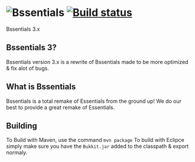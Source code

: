 # ![Bssentials](https://media-elerium.cursecdn.com/attachments/123/323/Bssentials2017.png) [![Build status](https://ci.appveyor.com/api/projects/status/1mpai28weyinpceu?svg=true)](https://ci.appveyor.com/project/IsaiahPatton/bssentials)

Bssentials 3.x

## Bssentials 3?
Bssentials version 3.x is a rewrite of Bssentials made to be more optimized & fix alot of bugs.

## What is Bssentials
Bssentials is a total remake of Essentials from the ground up!
We do our best to provide a great remake of Essentials.

## Building
To Build with Maven, use the command ```mvn package```
To build with Eclipce simply make sure you have the ```Bukkit.jar``` added to the classpath & export normaly.
